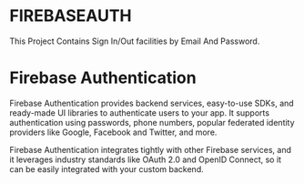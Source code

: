 # FIREBASEAUTH

 This Project Contains Sign In/Out facilities by Email And Password.
 
 # Firebase Authentication
 
 Firebase Authentication provides backend services, easy-to-use SDKs, and ready-made UI libraries to authenticate users to your app. It supports authentication using passwords, phone numbers, popular federated identity providers like Google, Facebook and Twitter, and more.
 
 Firebase Authentication integrates tightly with other Firebase services, and it leverages industry standards like OAuth 2.0 and OpenID Connect, so it can be easily integrated with your custom backend.

